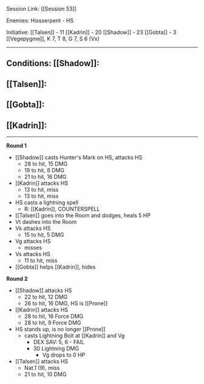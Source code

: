 Session Link:
[[Session 53]]

Enemies:
Hissserpent - HS

Initiative:
[[Talsen]] - 11
[[Kadrin]] - 20
[[Shadow]] - 23
[[Gobta]] - 3
[[Vegepygme]], K 7, T 8, G 7, S 6 (Vx)

---
Conditions:
[[Shadow]]:
- 

[[Talsen]]:
- 

[[Gobta]]:
- 

[[Kadrin]]:
- 
---
**Round 1**
- [[Shadow]] casts Hunter's Mark on HS, attacks HS
	- 28 to hit, 15 DMG
	- 19 to hit, 8 DMG
	- 21 to hit, 16 DMG
- [[Kadrin]] attacks HS
	- 13 to hit, miss
	- 13 to hit, miss
- HS casts a lightning spell
	- R: [[Kadrin]], COUNTERSPELL
- [[Talsen]] goes into the Room and dodges, heals 5 HP
- Vt dashes into the Room
- Vk attacks HS
	- 15 to hit, 5 DMG
- Vg attacks HS
	- misses
- Vs attacks HS
	- 11 to hit, miss
- [[Gobta]] helps [[Kadrin]], hides

**Round 2**
- [[Shadow]] attacks HS
	- 22 to hit, 12 DMG
	- 26 to hit, 16 DMG, HS is [[Prone]]
- [[Kadrin]] attacks HS
	- 28 to hit, 16 Force DMG
	- 28 to hit, 9 Force DMG
- HS stands up, is no longer [[Prone]]
	- casts  Lightning Bolt at [[Kadrin]] and Vg
		- DEX SAV: 5, 6 - FAIL
		- 30 Lightning DMG
			- Vg drops to 0 HP
- [[Talsen]] attacks HS
	- Nat.1 (9), miss
	- 21 to hit, 10 DMG